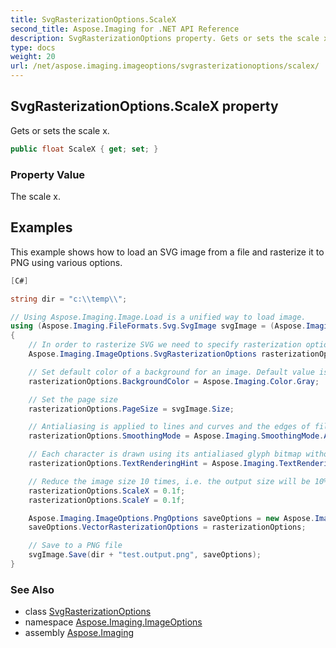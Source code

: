 ```yaml
---
title: SvgRasterizationOptions.ScaleX
second_title: Aspose.Imaging for .NET API Reference
description: SvgRasterizationOptions property. Gets or sets the scale x
type: docs
weight: 20
url: /net/aspose.imaging.imageoptions/svgrasterizationoptions/scalex/
---
```

## SvgRasterizationOptions.ScaleX property

Gets or sets the scale x.

```csharp
public float ScaleX { get; set; }
```

### Property Value

The scale x.

## Examples

This example shows how to load an SVG image from a file and rasterize it to PNG using various options.

```csharp
[C#]

string dir = "c:\\temp\\";

// Using Aspose.Imaging.Image.Load is a unified way to load image.
using (Aspose.Imaging.FileFormats.Svg.SvgImage svgImage = (Aspose.Imaging.FileFormats.Svg.SvgImage)Aspose.Imaging.Image.Load(dir + "test.svg"))
{
    // In order to rasterize SVG we need to specify rasterization options.
    Aspose.Imaging.ImageOptions.SvgRasterizationOptions rasterizationOptions = new Aspose.Imaging.ImageOptions.SvgRasterizationOptions();

    // Set default color of a background for an image. Default value is white.
    rasterizationOptions.BackgroundColor = Aspose.Imaging.Color.Gray;

    // Set the page size
    rasterizationOptions.PageSize = svgImage.Size;

    // Antialiasing is applied to lines and curves and the edges of filled areas.
    rasterizationOptions.SmoothingMode = Aspose.Imaging.SmoothingMode.AntiAlias;

    // Each character is drawn using its antialiased glyph bitmap without hinting.
    rasterizationOptions.TextRenderingHint = Aspose.Imaging.TextRenderingHint.AntiAlias;

    // Reduce the image size 10 times, i.e. the output size will be 10% of the original size.
    rasterizationOptions.ScaleX = 0.1f;
    rasterizationOptions.ScaleY = 0.1f;

    Aspose.Imaging.ImageOptions.PngOptions saveOptions = new Aspose.Imaging.ImageOptions.PngOptions();
    saveOptions.VectorRasterizationOptions = rasterizationOptions;

    // Save to a PNG file
    svgImage.Save(dir + "test.output.png", saveOptions);
}
```

### See Also

* class [SvgRasterizationOptions](../)
* namespace [Aspose.Imaging.ImageOptions](../../svgrasterizationoptions/)
* assembly [Aspose.Imaging](../../../)


